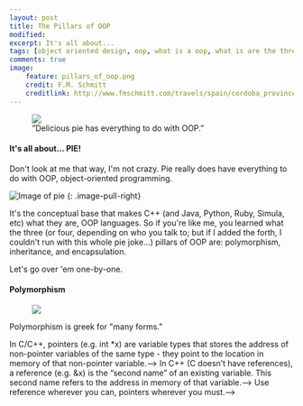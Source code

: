 ```yaml
---
layout: post
title: The Pillars of OOP
modified:
excerpt: It's all about...
tags: [object oriented design, oop, what is a oop, what is are the three pillars of object oriented design, encapsulation, polymorpish, inheritance, oop in c++, PIE, three pillars of oop, tutorial on OOP, programming, programming languages]
comments: true
image:
    feature: pillars_of_oop.png
    credit: F.M. Schmitt
    creditlink: http://www.fmschmitt.com/travels/spain/cordoba_province/cordoba-mosque/FirstExpansion.html
---
```


<figure>
<a href="http://www.homemade-preschool.com/image-files/cpae-ap5.png"><img src="http://www.homemade-preschool.com/image-files/cpae-ap5.png"></a>
<figcaption>”Delicious pie has everything to do with OOP.”</figcaption>
</figure>

#### It's all about... PIE!

Don't look at me that way, I'm not crazy. Pie really does have everything to do with OOP, object-oriented programming. 

![Image of pie](http://www.homemade-preschool.com/image-files/cpae-ap5.png)
{: .image-pull-right}

It's the conceptual base that makes C++ (and Java, Python, Ruby, Simula, etc) what they are, OOP languages. So if you're like me, you learned what the three (or four, depending on who you talk to; but if I added the forth, I couldn't run with this whole pie joke...) pillars of OOP are: polymorphism, inheritance, and encapsulation.

Let's go over 'em one-by-one.

#### Polymorphism

<figure>
<a href="http://www.mrlamont.com/uploads/1/7/0/2/17021682/833771300.gif"><img src="http://www.mrlamont.com/uploads/1/7/0/2/17021682/833771300.gif"></a>
</figure>

Polymorphism is greek for "many forms."
<!---->
<!--{% highlight cpp %}-->
<!--void add_one(int num)-->
<!--{-->
<!--    num = num + 1;-->
<!--}-->
<!---->
<!--int main()-->
<!--{-->
<!--    int val = 1;-->
<!--    add_one(val);-->
<!--    std::cout << "val: " << val;-->
<!---->
<!--    return 0;-->
<!--}-->
<!--{% endhighlight %}-->
<!---->
<!--What do you think is the output of our small program above? If you said "2," you would be incorrect - it's still 1. "But we passed in val as a parameter to add_one!," you may say, and you're absolutely correct. The problem is, is that `add_one` received a **copy** of `val` - `val` was *passed-by-value*.-->
<!---->
<!--When a variable is *passed-by-value* to a function, this is what happens: the value of `val` is copied to a temporary location, and this location is passed to `add_one` in the form of `num`. Since `add_one` received a copy of `val`, it cannot change `val` in any way.-->
<!---->
<!--Instead, without pointers and references, you’d have to write the following:-->
<!---->
<!--Without pointers and references, you’d have to *return-by-value* the new value, `new_num`. You’d have to write:-->
<!---->
<!--{% highlight cpp %}-->
<!--int add_one(int num)-->
<!--{-->
<!--    int new_num = num + 1;-->
<!---->
<!--    return new_num;-->
<!--}-->
<!---->
<!--int main()-->
<!--{-->
<!--    int val = 1;-->
<!--    val = add_one(val);-->
<!--    std::cout << "val: " << val;-->
<!---->
<!--    return 0;-->
<!--}-->
<!--{% endhighlight %}-->
<!---->
<!--<figure>-->
<!--    <a href="http://ericleschinski.com/videos/this_is_sparta_300.png"><img src="http://ericleschinski.com/videos/this_is_sparta_300.png"></a>-->
<!--    <figcaption>”King Leonidas, oh great one, what are pointers?” “Hmmm….”</figcaption>-->
<!--</figure>-->
<!---->
<!--#### What are Pointers?-->
<!-->In C/C++, pointers (e.g. int *x) are variable types that stores the address of non-pointer variables of the same type - they point to the location in memory of that non-pointer variable.-->
<!---->
<!--So why would we want a variable that only stores memory addresses? Usually because of performance. Pointers allow you to refer to the same space in memory, where the value of an `int` (or some other type) might be stored, from multiple locations. This means you can modify the value stored in that memory space and have that change visible in other parts of your program. This is helpful when playing with large objects. In our previous code example, we copied *by value* an integer - 4 bytes of data. What if we wanted to pass a `struct` that contained 500 integers? That’s *4 x 500 = 2000* bytes of data that’s copied! Instead of copying the 2000 bytes, we can pass a pointer, typically 4 bytes with most compilers (regardless of the type it points to). To show you how you’d go about using a pointer, let’s modify the original code example.-->
<!---->
<!--{% highlight cpp %}-->
<!--void add_one(int *num)-->
<!--{-->
<!--    *num = *num + 1; // use the dereference operator (*) to-->
<!--		     // “point-to” the value in the memory -->
<!--		     // address stored in the pointer num.-->
<!--}-->
<!---->
<!--int main()-->
<!--{-->
<!--    int val = 1;-->
<!--    int *val_ptr = &val; // get the “address-of” val-->
<!---->
<!--    add_one(val_ptr);-->
<!--    cout << "address: " << val_ptr << endl;           // memory address-->
<!--    cout << "value pointed to:" << *val_ptr << endl;  // value stored at memory address-->
<!--    cout << "value of val: " << val;-->
<!---->
<!--    return 0;-->
<!--}-->
<!--{% endhighlight %}-->
<!---->
<!--First, notice that we used the **address-of operator (&)**. Using the address-of operator, we can capture the location in memory of `val`, store this memory location in `val_ptr`, and pass this memory location to `add_one`, just like we did before. Unlike before, however, `add_one` now takes in an *integer pointer*. If you tried to pass in `val`, you’d get a compiler error, since an integer is not a pointer to an integer. Even though we passed a pointer, we’re still *passing-by-value* - the pointer is copied. But! Remember, a pointer only refers to a location in memory, and in this case, having a copy doesn’t matter (in some cases, it may). With the copy, we can still access the value at that location using the **dereference operator (*)**. `*` is C++ for “the value-pointed-to-by…” In this case, the line `*num = *num + 1` is equivalent to saying, “the value-pointed-to-by num equals the value-pointed-to-by num (which is 1) plus 1,” and so we get 2! Since we changed the value located at this address, which both `num` and `val_ptr` point to, we can access this value outside of `add_one` using `val_ptr`. Cool, huh? -->
<!---->
<!--Note! If you pass a pointer, you’re still passing-by-value!-->
<!--{: .notice} -->
<!---->
<!--So you’re probably wondering…-->
<!---->
<!--#### What are References?-->
<!-->In C++ (C doesn’t have references), a reference (e.g. &x) is the “second name” of an existing variable. This second name refers to the address in memory of that variable.-->
<!---->
<!--References are cool. *Super cool*. We can modify the value of `val`, like so:-->
<!---->
<!--{% highlight cpp %}-->
<!--void add_one(int &num) // num is a reference of val;-->
<!--{		      -->
<!--    num = num + 1;     -->
<!--}-->
<!---->
<!--void main()-->
<!--{-->
<!--    int val = 1;-->
<!--    add_one(val);-->
<!--    std::cout << "val: " << val;-->
<!--}-->
<!--{% endhighlight %}-->
<!---->
<!--[Feel like this?](http://i.kinja-img.com/gawker-media/image/upload/s--rpTuqXKR--/1460683416091749291.jpg) I know! For the most part, pointers and references are very similar in C++ (most C++ compilers implement references as pointers[^1]), but have the following differences:-->
<!---->
<!--* References can’t be reassigned, pointers can (infinitely).-->
<!--* References are not allowed to be set to NULL, pointers can.-->
<!--* You can’t take the address of a reference, with pointers you can.-->
<!--* You can’t perform arithmetic with references, with pointers you can.-->
<!---->
<!--[^1]: <http://yosefk.com/c++fqa/ref.html>-->
<!---->
<!--I bet you’re wondering, “Are we still passing-by-value?” Nope! We are **passing-by-reference**! which means we are passing the address of the object, no copying necessary (not even a pointer).-->
<!---->
<!--If you’re still a bit fuzzy on the subject, [here’s a great explanation](http://stackoverflow.com/a/430958).-->
<!---->
<!--On a side note, it’s valuable to mention that the address-of (&) and dereference (*) operators cancel each other out. -->
<!--Using `int val = 1`, `int *ptr1 = val`, and `int *ptr2 = &(*ptr)`, `*ptr2` also equals 1. `int *ptr2 = &(*ptr)` is C++ for “`ptr2` is an integer pointer that (equals) points to the address in memory where the the pointer `ptr1` points to.”-->
<!--{: .notice} -->
<!---->
<!--#### Who Wins?-->
<!--Now, don’t think that *…-by-value* is useless. *Passing-by-value* and *returning-by-value* are the safest ways to pass data, and is perfectly acceptable when a copy is not unwanted or harm performance. They’re a big part of any programming language ecosystem.-->
<!---->
<!--So when do you use a pointer, or reference? I like how [Klaim](http://stackoverflow.com/a/7058373) from StackOverflow (great site) puts it:-->
<!---->
<!-->Use reference wherever you can, pointers wherever you must.-->
<!--Avoid pointers until you can't.-->
<!--The reason is that pointers make things harder to follow/read, less safe and far more dangerous manipulations than any other constructs.-->
<!--So the rule of thumb is to use pointers only if there is no other choice.-->